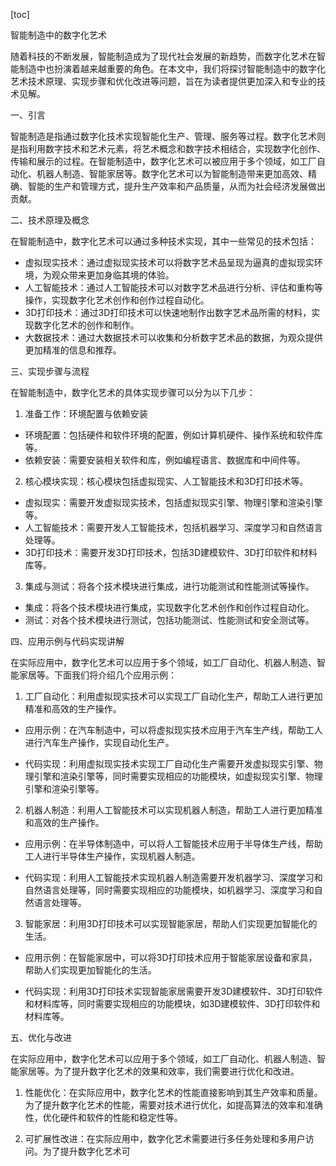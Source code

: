 
[toc]                    
                
                
智能制造中的数字化艺术

随着科技的不断发展，智能制造成为了现代社会发展的新趋势，而数字化艺术在智能制造中也扮演着越来越重要的角色。在本文中，我们将探讨智能制造中的数字化艺术技术原理、实现步骤和优化改进等问题，旨在为读者提供更加深入和专业的技术见解。

一、引言

智能制造是指通过数字化技术实现智能化生产、管理、服务等过程。数字化艺术则是指利用数字技术和艺术元素，将艺术概念和数字技术相结合，实现数字化创作、传输和展示的过程。在智能制造中，数字化艺术可以被应用于多个领域，如工厂自动化、机器人制造、智能家居等。数字化艺术可以为智能制造带来更加高效、精确、智能的生产和管理方式，提升生产效率和产品质量，从而为社会经济发展做出贡献。

二、技术原理及概念

在智能制造中，数字化艺术可以通过多种技术实现，其中一些常见的技术包括：

- 虚拟现实技术：通过虚拟现实技术可以将数字艺术品呈现为逼真的虚拟现实环境，为观众带来更加身临其境的体验。
- 人工智能技术：通过人工智能技术可以对数字艺术品进行分析、评估和重构等操作，实现数字化艺术创作和创作过程自动化。
- 3D打印技术：通过3D打印技术可以快速地制作出数字艺术品所需的材料，实现数字化艺术的创作和制作。
- 大数据技术：通过大数据技术可以收集和分析数字艺术品的数据，为观众提供更加精准的信息和推荐。

三、实现步骤与流程

在智能制造中，数字化艺术的具体实现步骤可以分为以下几步：

1. 准备工作：环境配置与依赖安装
- 环境配置：包括硬件和软件环境的配置，例如计算机硬件、操作系统和软件库等。
- 依赖安装：需要安装相关软件和库，例如编程语言、数据库和中间件等。

2. 核心模块实现：核心模块包括虚拟现实、人工智能技术和3D打印技术等。
- 虚拟现实：需要开发虚拟现实技术，包括虚拟现实引擎、物理引擎和渲染引擎等。
- 人工智能技术：需要开发人工智能技术，包括机器学习、深度学习和自然语言处理等。
- 3D打印技术：需要开发3D打印技术，包括3D建模软件、3D打印软件和材料库等。

3. 集成与测试：将各个技术模块进行集成，进行功能测试和性能测试等操作。
- 集成：将各个技术模块进行集成，实现数字化艺术创作和创作过程自动化。
- 测试：对各个技术模块进行测试，包括功能测试、性能测试和安全测试等。

四、应用示例与代码实现讲解

在实际应用中，数字化艺术可以应用于多个领域，如工厂自动化、机器人制造、智能家居等。下面我们将介绍几个应用示例：

1. 工厂自动化：利用虚拟现实技术可以实现工厂自动化生产，帮助工人进行更加精准和高效的生产操作。

- 应用示例：在汽车制造中，可以将虚拟现实技术应用于汽车生产线，帮助工人进行汽车生产操作，实现自动化生产。

- 代码实现：利用虚拟现实技术实现工厂自动化生产需要开发虚拟现实引擎、物理引擎和渲染引擎等，同时需要实现相应的功能模块，如虚拟现实引擎、物理引擎和渲染引擎等。

2. 机器人制造：利用人工智能技术可以实现机器人制造，帮助工人进行更加精准和高效的生产操作。

- 应用示例：在半导体制造中，可以将人工智能技术应用于半导体生产线，帮助工人进行半导体生产操作，实现机器人制造。

- 代码实现：利用人工智能技术实现机器人制造需要开发机器学习、深度学习和自然语言处理等，同时需要实现相应的功能模块，如机器学习、深度学习和自然语言处理等。

3. 智能家居：利用3D打印技术可以实现智能家居，帮助人们实现更加智能化的生活。

- 应用示例：在智能家居中，可以将3D打印技术应用于智能家居设备和家具，帮助人们实现更加智能化的生活。

- 代码实现：利用3D打印技术实现智能家居需要开发3D建模软件、3D打印软件和材料库等，同时需要实现相应的功能模块，如3D建模软件、3D打印软件和材料库等。

五、优化与改进

在实际应用中，数字化艺术可以应用于多个领域，如工厂自动化、机器人制造、智能家居等。为了提升数字化艺术的效果和效率，我们需要进行优化和改进。

1. 性能优化：在实际应用中，数字化艺术的性能直接影响到其生产效率和质量。为了提升数字化艺术的性能，需要对技术进行优化，如提高算法的效率和准确性，优化硬件和软件的性能和稳定性等。

2. 可扩展性改进：在实际应用中，数字化艺术需要进行多任务处理和多用户访问。为了提升数字化艺术可

